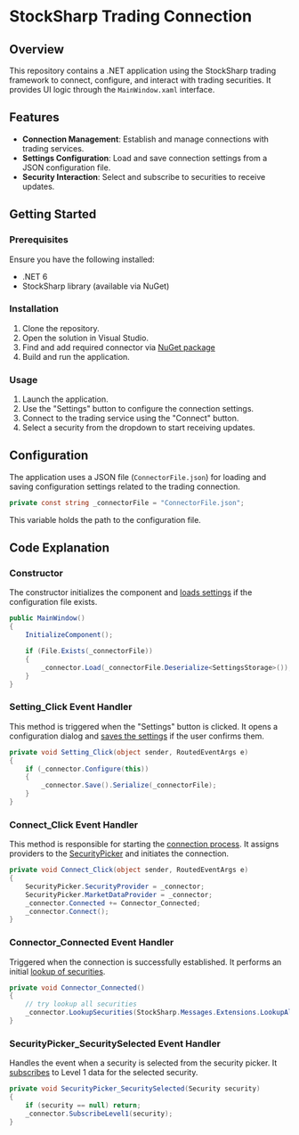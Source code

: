# StockSharp Trading Connection

## Overview

This repository contains a .NET application using the StockSharp trading framework to connect, configure, and interact with trading securities. It provides UI logic through the `MainWindow.xaml` interface.

## Features

- **Connection Management**: Establish and manage connections with trading services.
- **Settings Configuration**: Load and save connection settings from a JSON configuration file.
- **Security Interaction**: Select and subscribe to securities to receive updates.

## Getting Started

### Prerequisites

Ensure you have the following installed:
- .NET 6
- StockSharp library (available via NuGet)

### Installation

1. Clone the repository.
2. Open the solution in Visual Studio.
3. Find and add required connector via [NuGet package](https://stocksharp.com/products/nuget_manual/#privateserver)
4. Build and run the application.

### Usage

1. Launch the application.
2. Use the "Settings" button to configure the connection settings.
3. Connect to the trading service using the "Connect" button.
4. Select a security from the dropdown to start receiving updates.

## Configuration

The application uses a JSON file (`ConnectorFile.json`) for loading and saving configuration settings related to the trading connection.

```csharp
private const string _connectorFile = "ConnectorFile.json";
```

This variable holds the path to the configuration file.

## Code Explanation

### Constructor

The constructor initializes the component and [loads settings](https://doc.stocksharp.com/topics/api/connectors/save_and_load_settings.html) if the configuration file exists.

```csharp
public MainWindow()
{
    InitializeComponent();

    if (File.Exists(_connectorFile))
    {
        _connector.Load(_connectorFile.Deserialize<SettingsStorage>());
    }
}
```

### Setting_Click Event Handler

This method is triggered when the "Settings" button is clicked. It opens a configuration dialog and [saves the settings](https://doc.stocksharp.com/topics/api/connectors/save_and_load_settings.html) if the user confirms them.

```csharp
private void Setting_Click(object sender, RoutedEventArgs e)
{
    if (_connector.Configure(this))
    {
        _connector.Save().Serialize(_connectorFile);
    }
}
```

### Connect_Click Event Handler

This method is responsible for starting the [connection process](https://doc.stocksharp.com/topics/api/connectors.html). It assigns providers to the [SecurityPicker](https://doc.stocksharp.com/topics/api/graphical_user_interface/instruments/picker.html) and initiates the connection.

```csharp
private void Connect_Click(object sender, RoutedEventArgs e)
{
    SecurityPicker.SecurityProvider = _connector;
    SecurityPicker.MarketDataProvider = _connector;
    _connector.Connected += Connector_Connected;
    _connector.Connect();
}
```

### Connector_Connected Event Handler

Triggered when the connection is successfully established. It performs an initial [lookup of securities](https://doc.stocksharp.com/topics/api/instruments/instrument_search.html).

```csharp
private void Connector_Connected()
{
    // try lookup all securities
    _connector.LookupSecurities(StockSharp.Messages.Extensions.LookupAllCriteriaMessage);
}
```

### SecurityPicker_SecuritySelected Event Handler

Handles the event when a security is selected from the security picker. It [subscribes](https://doc.stocksharp.com/topics/api/market_data/subscriptions.html) to Level 1 data for the selected security.

```csharp
private void SecurityPicker_SecuritySelected(Security security)
{
    if (security == null) return;
    _connector.SubscribeLevel1(security);
}
```